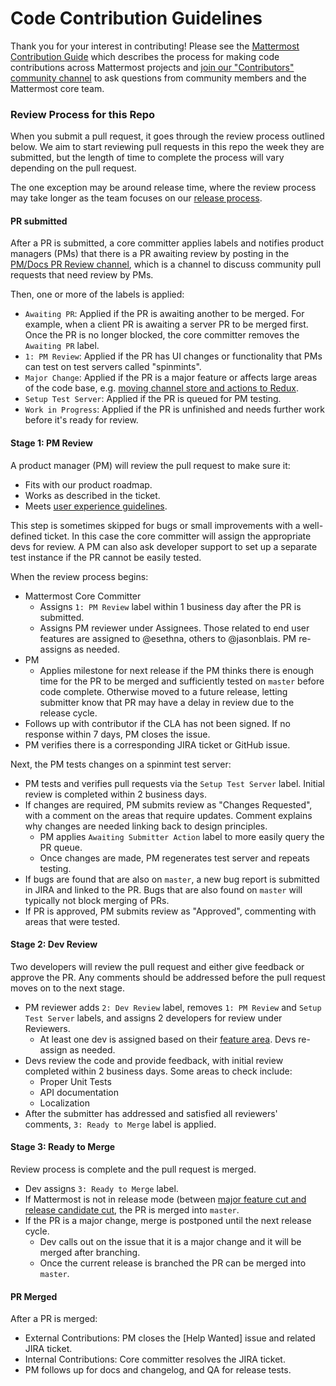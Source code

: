 # Code Contribution Guidelines

Thank you for your interest in contributing! Please see the [Mattermost Contribution Guide](http://docs.mattermost.com/developer/contribution-guide.html) which describes the process for making code contributions across Mattermost projects and [join our "Contributors" community channel](https://pre-release.mattermost.com/core/channels/tickets) to ask questions from community members and the Mattermost core team.

### Review Process for this Repo

When you submit a pull request, it goes through the review process outlined below. We aim to start reviewing pull requests in this repo the week they are submitted, but the length of time to complete the process will vary depending on the pull request.

The one exception may be around release time, where the review process may take longer as the team focuses on our [release process](https://docs.mattermost.com/process/release-process.html).

#### PR submitted

After a PR is submitted, a core committer applies labels and notifies product managers (PMs) that there is a PR awaiting review by posting in the [PM/Docs PR Review channel](https://pre-release.mattermost.com/core/channels/pmdocs-pr-review-pub), which is a channel to discuss community pull requests that need review by PMs.

Then, one or more of the labels is applied:
 - `Awaiting PR`: Applied if the PR is awaiting another to be merged. For example, when a client PR is awaiting a server PR to be merged first. Once the PR is no longer blocked, the core committer removes the `Awaiting PR` label.
 - `1: PM Review`: Applied if the PR has UI changes or functionality that PMs can test on test servers called "spinmints".
 - `Major Change`: Applied if the PR is a major feature or affects large areas of the code base, e.g. [moving channel store and actions to Redux](https://github.com/mattermost/platform/pull/6235).
 - `Setup Test Server`: Applied if the PR is queued for PM testing.
 - `Work in Progress`: Applied if the PR is unfinished and needs further work before it's ready for review.

#### Stage 1: PM Review

A product manager (PM) will review the pull request to make sure it:
 - Fits with our product roadmap.
 - Works as described in the ticket.
 - Meets [user experience guidelines](https://docs.mattermost.com/developer/fx-guidelines.html).

This step is sometimes skipped for bugs or small improvements with a well-defined ticket. In this case the core committer will assign the appropriate devs for review. A PM can also ask developer support to set up a separate test instance if the PR cannot be easily tested.

When the review process begins:
 - Mattermost Core Committer
    - Assigns `1: PM Review` label within 1 business day after the PR is submitted.
    - Assigns PM reviewer under Assignees. Those related to end user features are assigned to @esethna, others to @jasonblais. PM re-assigns as needed.
 - PM
   - Applies milestone for next release if the PM thinks there is enough time for the PR to be merged and sufficiently tested on `master` before code complete. Otherwise moved to a future release, letting submitter know that PR may have a delay in review due to the release cycle.
 - Follows up with contributor if the CLA has not been signed. If no response within 7 days, PM closes the issue.
 - PM verifies there is a corresponding JIRA ticket or GitHub issue.

Next, the PM tests changes on a spinmint test server:
 - PM tests and verifies pull requests via the `Setup Test Server` label. Initial review is completed within 2 business days.
 - If changes are required, PM submits review as "Changes Requested", with a comment on the areas that require updates. Comment explains why changes are needed linking back to design principles.
   - PM applies `Awaiting Submitter Action` label to more easily query the PR queue.
   - Once changes are made, PM regenerates test server and repeats testing.
 - If bugs are found that are also on `master`, a new bug report is submitted in JIRA and linked to the PR. Bugs that are also found on `master` will typically not block merging of PRs.
 - If PR is approved, PM submits review as "Approved", commenting with areas that were tested.
 
#### Stage 2: Dev Review

Two developers will review the pull request and either give feedback or approve the PR. Any comments should be addressed before the pull request moves on to the next stage.

 - PM reviewer adds `2: Dev Review` label, removes `1: PM Review` and `Setup Test Server` labels, and assigns 2 developers for review under Reviewers.
   - At least one dev is assigned based on their [feature area](https://docs.mattermost.com/developer/core-developer-handbook.html#current-core-developers). Devs re-assign as needed.
 - Devs review the code and provide feedback, with initial review completed within 2 business days. Some areas to check include:
   - Proper Unit Tests
   - API documentation
   - Localization
 - After the submitter has addressed and satisfied all reviewers' comments, `3: Ready to Merge` label is applied.

#### Stage 3: Ready to Merge

Review process is complete and the pull request is merged.

 - Dev assigns `3: Ready to Merge` label.
 - If Mattermost is not in release mode (between [major feature cut and release candidate cut](https://docs.mattermost.com/process/release-process.html), the PR is merged into `master`.
 - If the PR is a major change, merge is postponed until the next release cycle.
   - Dev calls out on the issue that it is a major change and it will be merged after branching.
   - Once the current release is branched the PR can be merged into `master`.

#### PR Merged

After a PR is merged:
- External Contributions: PM closes the [Help Wanted] issue and related JIRA ticket.
- Internal Contributions: Core committer resolves the JIRA ticket.
- PM follows up for docs and changelog, and QA for release tests.
